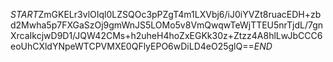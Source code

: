 $START$ZmGKELr3vlOIql0LZSQOc3pPZgT4m1LXVbj6/iJ0iYVZt8ruacEDH+zbd2Mwha5p7FXGaSzOj9gmWnJS5LOMo5v8VmQwqwTeWjTTEU5nrTjdL/7gnXrcaIkcjwD9D1/JQW42CMs+h2uheH4hoZxEGKk30z+Ztzz4A8hlLwJbCCC6eoUhCXldYNpeWTCPVMXE0QFlyEPO6wDiLD4eO25glQ==$END$